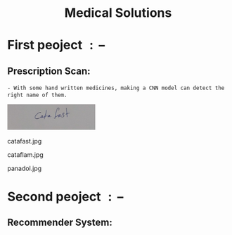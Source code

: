 <h1 align="center">Medical Solutions</h1>

# First peoject $:-$
   ## Prescription Scan:
    - With some hand written medicines, making a CNN model can detect the right name of them.
   <img width="200" src="images/catafast.jpg" alt="Material Bread logo">
  
  catafast.jpg

cataflam.jpg


panadol.jpg

# Second peoject $:-$
  ## Recommender System:
